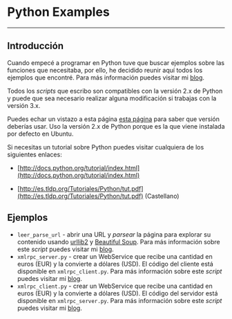 Python Examples
===============  

---

Introducción
------------


Cuando empecé a programar en Python tuve que buscar ejemplos sobre las funciones que necesitaba, por ello, he decidido reunir aquí todos los ejemplos que encontré. Para más información puedes visitar mi [blog](http://amatellanes.wordpress.com/).

Todos los *scripts* que escribo son compatibles con la versión 2.x de Python y puede que sea necesario realizar alguna modificación si trabajas con la versión 3.x.

Puedes echar un vistazo a esta página [esta página](http://wiki.python.org/moin/Python2orPython3) para saber que versión deberías usar. Uso la versión 2.x de Python porque es la que viene instalada por defecto en Ubuntu.

Si necesitas un tutorial sobre Python puedes visitar cualquiera de los siguientes enlaces:

* [http://docs.python.org/tutorial/index.html](http://docs.python.org/tutorial/index.html)

*  [http://es.tldp.org/Tutoriales/Python/tut.pdf](http://es.tldp.org/Tutoriales/Python/tut.pdf) (Castellano)


Ejemplos
---------

* `leer_parse_url` - abrir una URL y *parsear* la página para explorar su contenido usando [urllib2](http://docs.python.org/2/library/urllib2.html) y [Beautiful Soup](http://www.crummy.com/software/BeautifulSoup/). Para más información sobre este *script* puedes visitar mi [blog](http://amatellanes.wordpress.com/2013/03/18/beautifulsoup-para-explorar-paginas-web-con-python/).
* `xmlrpc_server.py` - crear un WebService que recibe una cantidad en euros (EUR) y la convierte a dólares (USD). El código del cliente está disponible en `xmlrpc_client.py`. Para más información sobre este *script* puedes visitar mi [blog](http://amatellanes.wordpress.com/2013/03/30/usando-xml-rpc-con-python/ "Usando XML-RPC con Python").
* `xmlrpc_client.py` - crear un WebService que recibe una cantidad en euros (EUR) y la convierte a dólares (USD). El código del servidor está disponible en `xmlrpc_server.py`. Para más información sobre este *script* puedes visitar mi [blog](http://amatellanes.wordpress.com/2013/03/30/usando-xml-rpc-con-python/ "Usando XML-RPC con Python").

